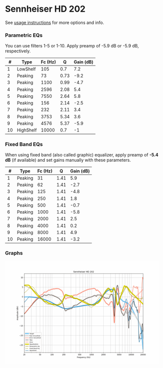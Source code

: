 # Sennheiser HD 202
See [usage instructions](https://github.com/jaakkopasanen/AutoEq#usage) for more options and info.

### Parametric EQs
You can use filters 1-5 or 1-10. Apply preamp of -5.9 dB or -5.9 dB, respectively.

|   # | Type      |   Fc (Hz) |    Q |   Gain (dB) |
|-----|-----------|-----------|------|-------------|
|   1 | LowShelf  |       105 | 0.7  |         7.2 |
|   2 | Peaking   |        73 | 0.73 |        -9.2 |
|   3 | Peaking   |      1100 | 0.99 |        -4.7 |
|   4 | Peaking   |      2596 | 2.08 |         5.4 |
|   5 | Peaking   |      7550 | 2.64 |         5.8 |
|   6 | Peaking   |       156 | 2.14 |        -2.5 |
|   7 | Peaking   |       232 | 2.11 |         3.4 |
|   8 | Peaking   |      3753 | 5.34 |         3.6 |
|   9 | Peaking   |      4576 | 5.37 |        -5.9 |
|  10 | HighShelf |     10000 | 0.7  |        -1   |

### Fixed Band EQs
When using fixed band (also called graphic) equalizer, apply preamp of **-5.4 dB** (if available) and set gains manually with these parameters.

|   # | Type    |   Fc (Hz) |    Q |   Gain (dB) |
|-----|---------|-----------|------|-------------|
|   1 | Peaking |        31 | 1.41 |         5.9 |
|   2 | Peaking |        62 | 1.41 |        -2.7 |
|   3 | Peaking |       125 | 1.41 |        -4.8 |
|   4 | Peaking |       250 | 1.41 |         1.8 |
|   5 | Peaking |       500 | 1.41 |        -0.7 |
|   6 | Peaking |      1000 | 1.41 |        -5.8 |
|   7 | Peaking |      2000 | 1.41 |         2.5 |
|   8 | Peaking |      4000 | 1.41 |         0.2 |
|   9 | Peaking |      8000 | 1.41 |         4.9 |
|  10 | Peaking |     16000 | 1.41 |        -3.2 |

### Graphs
![](./Sennheiser%20HD%20202.png)
